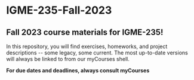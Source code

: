 # IGME-235-Fall-2023

## Fall 2023 course materials for IGME-235!

In this repository, you will find exercises, homeworks, and project descriptions -- some legacy, some current.  The most up-to-date versions will always be linked to from our myCourses shell.

**For due dates and deadlines, always consult myCourses**
